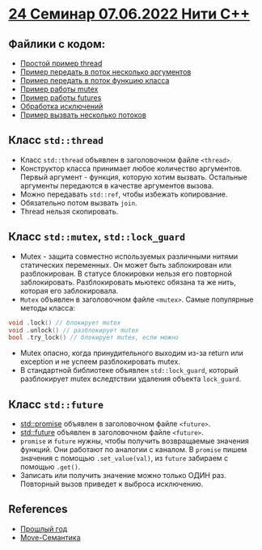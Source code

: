 # [24 Семинар 07.06.2022 Нити С++](https://disk.yandex.ru/d/DQ3GNJCgfr6Jzg/%D0%90%D1%80%D1%85%D0%B8%D1%82%D0%B5%D0%BA%D1%82%D1%83%D1%80%D0%B0%20%D0%BA%D0%BE%D0%BC%D0%BF%D1%8C%D1%8E%D1%82%D0%B5%D1%80%D0%B0%20%D0%B8%20%D0%BE%D0%BF%D0%B5%D1%80%D0%B0%D1%86%D0%B8%D0%BE%D0%BD%D0%BD%D1%8B%D0%B5%20%D1%81%D0%B8%D1%81%D1%82%D0%B5%D0%BC%D1%8B/07.06_%D0%90%D1%80%D1%85%D0%B8%D1%82%D0%B5%D0%BA%D1%82%D1%83%D1%80%D0%B0_%D0%BA%D0%BE%D0%BC%D0%BF%D1%8C%D1%8E%D1%82%D0%B5%D1%80%D0%B0_%D0%B8_%D0%BE%D0%BF%D0%B5%D1%80%D0%B0%D1%86%D0%B8%D0%BE%D0%BD%D0%BD%D1%8B%D0%B5_%D1%81%D0%B8%D1%81%D1%82%D0%B5%D0%BC%D1%8B_%D0%A1%D0%B5%D0%BC%D0%B8%D0%BD%D0%B0%D1%80_%D0%A4%D0%B8%D0%BB%D0%B8%D1%82%D0%BE%D0%B2_%D0%91%D0%9F%D0%9C%D0%98_207_07%2006%202022_9-58-22_%2B00-00.mp4)
## Файлики с кодом:
* [Простой пример thread](simple_thread.cpp)
* [Пример передать в поток несколько аргументов](simple_thread_multiple_args.cpp)
* [Пример передать в поток функцию класса](thread_callables.cpp)
* [Пример работы mutex](mutex.cpp)
* [Пример работы futures](futures.cpp)
* [Обработка исключений](exceptions.cpp)
* [Пример вызвать несколько потоков](vector_threads.cpp)

## Класс `std::thread`
* Класс `std::thread` объявлен в заголовочном файле `<thread>`.
* Конструктор класса принимает любое количество аргументов. Первый аргумент - функция, которую хотим вызвать. Остальные аргументы передаются в качестве аргументов вызова.
* Можно передавать `std::ref`, чтобы избежать копирование.
* Обязательно потом вызвать `join`.
* Thread нельзя скопировать.

## Класс `std::mutex`, `std::lock_guard`
* Mutex - защита совместно используемых различными нитями статических переменных. Он может быть заблокирован или разблокирован. 
В статусе блокировки нельзя его повторной заблокировать. Разблокировать мьютекс обязана та же нить, которая его заблокировала.
* `Mutex` объявлен в заголовочном файле `<mutex>`.
Самые популярные методы класса:
```C++
void .lock() // блокирует mutex
void .unlock() // разблокирует mutex
bool .try_lock() // блокирует mutex, если можно
```
* Mutex опасно, когда принудительного выходим из-за return или exception и не успеем разблокировать mutex. 
* В стандартной библиотеке объявлен `std::lock_guard`, который разблокирует mutex вследтствии удаления объекта `lock_guard`.

## Класс `std::future`
* [std::promise](https://en.cppreference.com/w/cpp/thread/promise) объявлен в заголовочном файле `<future>`.
* [std::future](https://en.cppreference.com/w/cpp/thread/future) объявлен в заголовочном файле `<future>`.
* `promise` и `future` нужны, чтобы получить возвращаемые значения функций. Они работают по аналогии с каналом. В `promise` пишем значения с помощью `.set_value(val)`, из `future` забираем с помощью `.get()`.
* Записать или получить значение можно только ОДИН раз. Повторный вызов приведет к выброса исключению.

## References
* [Прошлый год](https://github.com/blackav/hse-caos-2020/tree/master/23-stdthread)
* [Move-Семантика](https://github.com/blackav/hse-caos-2020/blob/master/23-stdthread/cxx11_move.md)
